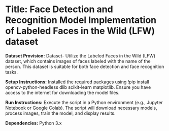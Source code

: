 # Title: Face Detection and Recognition Model Implementation of Labeled Faces in the Wild (LFW) dataset

**Dataset Provision:**
Dataset- Utilize the Labeled Faces in the Wild (LFW) dataset, which contains images of faces labeled with the name of the person. This dataset is suitable for both face detection and face recognition tasks.

**Setup Instructions:**
Installed the required packages using !pip install opencv-python-headless dlib scikit-learn matplotlib.
Ensure you have access to the internet for downloading the model files.

**Run Instructions:**
Execute the script in a Python environment (e.g., Jupyter Notebook or Google Colab).
The script will download necessary models, process images, train the model, and display results.

**Dependencies:**
Python 3.x
